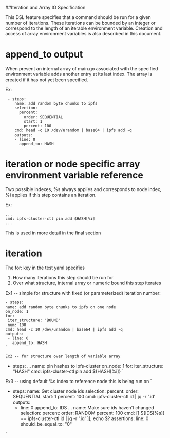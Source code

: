 ##Iteration and Array IO Specification

This DSL feature specifies that a command should be run for a given number of 
iterations.  These iterations can be bounded by an integer or correspond to the
length of an iterable environment variable.  Creation and access of array 
environment variables is also described in this document.


# append_to output
When present an internal array of main.go 
associated with the specified environment variable adds another entry 
at its last index.  The array is created if it has not yet been specified.

Ex:
```
 - steps:
    name: add random byte chunks to ipfs
    selection: 
      percent:
        order: SEQUENTIAL
        start: 1
        percent: 100
    cmd: head -c 10 /dev/urandom | base64 | ipfs add -q
    outputs:
    - line: 0
      append_to: HASH
```

# iteration or node specific array environment variable reference
Two possible indexes, %s always applies and corresponds to node index, %i 
applies if this step contains an iteration.

Ex:
```
...
cmd: ipfs-cluster-ctl pin add $HASH[%i]
...
```
This is used in more detail in the final section

# iteration
The for: key in the test yaml specifies 
1. How many iterations this step should be run for
2. Over what structure, internal array or numeric bound this step iterates

Ex1 -- simple for structure with fixed (or parameterized) iteration number:
```
- steps:
name: add random byte chunks to ipfs on one node
on_node: 1
for: 
 iter_structure: "BOUND"
 num: 100
cmd: head -c 10 /dev/urandom | base64 | ipfs add -q
outputs:
 - line: 0
   append_to: HASH
`

Ex2 -- for structure over length of variable array
```
- steps:
 ...
 name: pin hashes to ipfs-cluster
 on_node: 1
 for: 
  iter_structure: "HASH"
 cmd: ipfs-cluster-ctl pin add ${HASH[%i]}
`

Ex3 -- using default %s index to reference node this is being run on
`
- steps:
 name: Get cluster node ids
 selection:
   percent:
     order: SEQUENTIAL
     start: 1
     percent: 100
 cmd: ipfs-cluster-ctl id | jq -r '.id'
 outputs:
  - line: 0
    append_to: IDS
 ...
 name: Make sure ids haven't changed
 selection:
   percent:
     order: RANDOM
     percent: 100
 cmd: [[ ${IDS[%s]} == ipfs-cluster-ctl id | jq -r '.id' ]]; echo $?
 assertions:
   line: 0
   should_be_equal_to: "0"

`